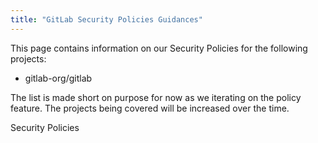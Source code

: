 ```yaml
---
title: "GitLab Security Policies Guidances"
---
```


This page contains information on our Security Policies for the following projects:

- gitlab-org/gitlab

The list is made short on purpose for now as we iterating on the policy feature. The projects being covered will be increased over the time. 

Security Policies